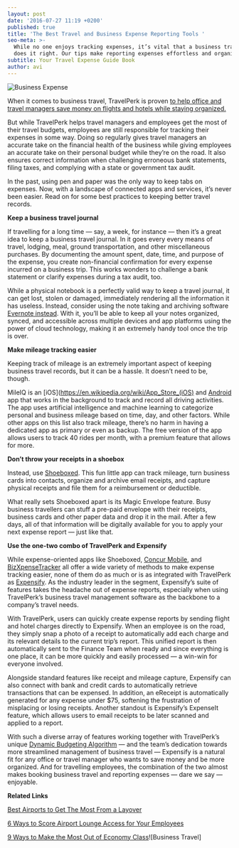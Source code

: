 ```yaml
---
layout: post
date: '2016-07-27 11:19 +0200'
published: true
title: 'The Best Travel and Business Expense Reporting Tools '
seo-meta: >-
  While no one enjoys tracking expenses, it’s vital that a business traveller
  does it right. Our tips make reporting expenses effortless and organized.
subtitle: Your Travel Expense Guide Book
author: avi
---
```

![Business Expense]({{site.baseurl}}/blog-media/ecfc13d0-82c7-44ff-8afa-67394ac9c162.png)


When it comes to business travel, TravelPerk is proven [to help office and travel managers save money on flights and hotels while staying organized.](http://travelperk.com/blog/15-minutes-with-GetYourGuide/)

But while TravelPerk helps travel managers and employees get the most of their travel budgets, employees are still responsible for tracking their expenses in some way. Doing so regularly gives travel managers an accurate take on the financial health of the business while giving employees an accurate take on their personal budget while they’re on the road. It also ensures correct information when challenging erroneous bank statements, filing taxes, and complying with a state or government tax audit. 

In the past, using pen and paper was the only way to keep tabs on expenses. Now, with a landscape of connected apps and services, it’s never been easier. Read on for some best practices to keeping better travel records. 

**Keep a business travel journal**

If travelling for a long time — say, a week, for instance — then it’s a great idea to keep a business travel journal. In it goes every every means of travel, lodging, meal, ground transportation, and other miscellaneous purchases. By documenting the amount spent, date, time, and purpose of the expense, you create non-financial confirmation for every expense incurred on a business trip. This works wonders to challenge a bank statement or clarify expenses during a tax audit, too. 

While a physical notebook is a perfectly valid way to keep a travel journal, it can get lost, stolen or damaged, immediately rendering all the information it has useless. Instead, consider using the note taking and archiving software [Evernote instead](https://evernote.com/). With it, you’ll be able to keep all your notes organized, synced, and accessible across multiple devices and app platforms using the power of cloud technology, making it an extremely handy tool once the trip is over. 

**Make mileage tracking easier**

Keeping track of mileage is an extremely important aspect of keeping business travel records, but it can be a hassle. It doesn’t need to be, though. 

MileIQ is an [iOS](https://en.wikipedia.org/wiki/App_Store_(iOS) and [Android](https://en.wikipedia.org/wiki/Google_Play) app that works in the background to track and record all driving activities. The app uses artificial intelligence and machine learning to categorize personal and business mileage based on time, day, and other factors. While other apps on this list also track mileage, there’s no harm in having a dedicated app as primary or even as backup. The free version of the app allows users to track 40 rides per month, with a premium feature that allows for more. 

**Don’t throw your receipts in a shoebox**

Instead, use [Shoeboxed](https://www.shoeboxed.com/). This fun little app can track mileage, turn business cards into contacts, organize and archive email receipts, and capture physical receipts and file them for a reimbursement or deductible. 

What really sets Shoeboxed apart is its Magic Envelope feature. Busy business travellers can stuff a pre-paid envelope with their receipts, business cards and other paper data and drop it in the mail. After a few days, all of that information will be digitally available for you to apply your next expense report — just like that. 

**Use the one-two combo of TravelPerk and Expensify**
 
While expense-oriented apps like Shoeboxed, [Concur Mobile](https://www.concur.com/en-us/app-center/listing/nADMZkPEqmh7lxe7AxNUjEZE/Concur-Mobile), and [BizXpenseTracker](https://itunes.apple.com/us/app/id353431586?mt=8) all offer a wide variety of methods to make expense tracking easier, none of them do as much or is as integrated with TravelPerk as [Expensify](http://help.expensify.com/mobile/). As the industry leader in the segment, Expensify’s suite of features takes the headache out of expense reports, especially when using TravelPerk’s business travel management software as the backbone to a company’s travel needs. 

With TravelPerk, users can quickly create expense reports by sending flight and hotel charges directly to Expensify. When an employee is on the road, they simply snap a photo of a receipt to automatically add each charge and its relevant details to the current trip’s report. This unified report is then automatically sent to the Finance Team when ready and since everything is one place, it can be more quickly and easily processed — a win-win for everyone involved.

Alongside standard features like receipt and mileage capture, Expensify can also connect with bank and credit cards to automatically retrieve transactions that can be expensed. In addition, an eReceipt is automatically generated for any expense under $75, softening the frustration of misplacing or losing receipts. Another standout is Expensify’s ExpenseIt feature, which allows users to email receipts to be later scanned and applied to a report. 

With such a diverse array of features working together with TravelPerk’s unique [Dynamic Budgeting Algorithm](http://travelperk.com/blog/how-static-travel-budgets-are-hurting-your-company/) — and the team’s dedication towards more streamlined management of business travel — Expensify is a natural fit for any office or travel manager who wants to save money and be more organized. And for travelling employees, the combination of the two almost makes booking business travel and reporting expenses — dare we say — enjoyable. 


**Related Links**

[Best Airports to Get The Most From a Layover](http://travelperk.com/blog/best-airports-to-get-the-most-from-a-layover/)

[6 Ways to Score Airport Lounge Access for Your Employees](http://travelperk.com/blog/9-ways-to-make-the-most-out-of-economy-class/)

[9 Ways to Make the Most Out of Economy Class](http://travelperk.com/blog/9-ways-to-make-the-most-out-of-economy-class/)![Business Travel]

